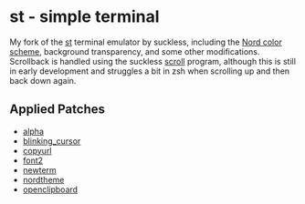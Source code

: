 # st - simple terminal
My fork of the [st](https://st.suckless.org/) terminal emulator
by suckless, including the [Nord color scheme](https://www.nordtheme.com/),
background transparency, and some other modifications. Scrollback is handled
using the suckless [scroll](https://tools.suckless.org/scroll/) program, although
this is still in early development and struggles a bit in zsh when scrolling up
and then back down again.

## Applied Patches
* [alpha](https://st.suckless.org/patches/alpha/)
* [blinking_cursor](https://st.suckless.org/patches/blinking_cursor/)
* [copyurl](https://st.suckless.org/patches/copyurl/)
* [font2](https://st.suckless.org/patches/font2/)
* [newterm](https://st.suckless.org/patches/newterm/)
* [nordtheme](https://st.suckless.org/patches/nordtheme/)
* [openclipboard](https://st.suckless.org/patches/openclipboard/)


